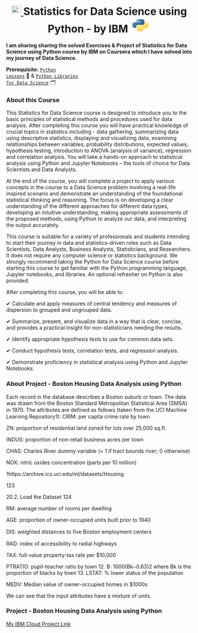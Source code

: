 <h1 align="center"> </a><a href="https://github.com/mrankitgupta/Spotify-Data-Analysis-using-Python" target="_blank" rel="noreferrer"> <img src="https://raw.githubusercontent.com/mrankitgupta/66DaysOfData/c8c040f1c85d921db317152567f331354446286a/statistics-21.svg" alt="" width="25" height="25"/> </a> Statistics for Data Science using Python - by IBM <a href="https://github.com/mrankitgupta/PythonLessons" target="_blank"> <img src="https://raw.githubusercontent.com/devicons/devicon/master/icons/python/python-original.svg" alt="python" width="55" height="40"/> </a> </h1>

**I am sharing sharing the solved Exercises & Project of Statistics for Data Science using Python course by IBM on Coursera which I have solved into my journey of Data Science.** 

**Prerequisite:** <code>[Python Lessons](https://github.com/mrankitgupta/PythonLessons)</code> 📑 & <code>[Python Libraries for Data Science](https://github.com/mrankitgupta/PythonLibraries)</code> 🗂️ 

### About this Course

This Statistics for Data Science course is designed to introduce you to the basic principles of statistical methods and procedures used for data analysis. After completing this course you will have practical knowledge of crucial topics in statistics including  - data gathering, summarizing data using descriptive statistics, displaying and visualizing data, examining relationships between variables, probability distributions, expected values, hypothesis testing, introduction to ANOVA (analysis of variance), regression and correlation analysis. You will take a hands-on approach to statistical analysis using Python and Jupyter Notebooks – the tools of choice for Data Scientists and Data Analysts. 

At the end of the course, you will complete a project to apply various concepts in the course to a Data Science problem involving a real-life inspired scenario and demonstrate an understanding of the foundational statistical thinking and reasoning. The focus is on developing a clear understanding of the different 
approaches for different data types, developing an intuitive understanding, making appropriate assessments of the proposed methods, using Python to analyze our data, and interpreting the output accurately. 

This course is suitable for a variety of professionals and students intending to start their journey in data and statistics-driven roles such as Data Scientists, Data Analysts, Business Analysts, Statisticians, and Researchers. It does not require any computer science or statistics background.  We strongly recommend taking the Python for Data Science course before starting this course to get familiar with the Python programming language,  Jupyter notebooks, and libraries. An optional refresher on Python is also provided.

After completing this course, you will be able to:

✔ Calculate and apply measures of central tendency and measures of dispersion to grouped and ungrouped data.

✔ Summarize, present, and visualize data in a way that is clear, concise, and provides a practical insight for non-statisticians needing the results.

✔ Identify appropriate hypothesis tests to use for common data sets.

✔ Conduct hypothesis tests, correlation tests, and regression analysis.

✔ Demonstrate proficiency in statistical analysis using Python and Jupyter Notebooks.

### About Project - Boston Housing Data Analysis using Python

Each record in the database describes a Boston suburb or town. The data was drawn from the Boston Standard Metropolitan Statistical Area (SMSA) in 1970. The attributes are deﬁned as follows (taken from the UCI Machine Learning Repository1): CRIM: per capita crime rate by town

ZN: proportion of residential land zoned for lots over 25,000 sq.ft.

INDUS: proportion of non-retail business acres per town

CHAS: Charles River dummy variable (= 1 if tract bounds river; 0 otherwise)

NOX: nitric oxides concentration (parts per 10 million)

1https://archive.ics.uci.edu/ml/datasets/Housing

123

20.2. Load the Dataset 124

RM: average number of rooms per dwelling

AGE: proportion of owner-occupied units built prior to 1940

DIS: weighted distances to ﬁve Boston employment centers

RAD: index of accessibility to radial highways

TAX: full-value property-tax rate per $10,000

PTRATIO: pupil-teacher ratio by town 12. B: 1000(Bk−0.63)2 where Bk is the proportion of blacks by town 13. LSTAT: % lower status of the population

MEDV: Median value of owner-occupied homes in $1000s

We can see that the input attributes have a mixture of units.

### Project - Boston Housing Data Analysis using Python

[My IBM Cloud Project Link](https://dataplatform.cloud.ibm.com/analytics/notebooks/v2/c1b5b665-7e89-41e6-9aae-d6f184d4245d/view?access_token=d106bb6c980e568aa5a41613f5601f81c9be999faa295fb2f2b61321e2ecbf46)

